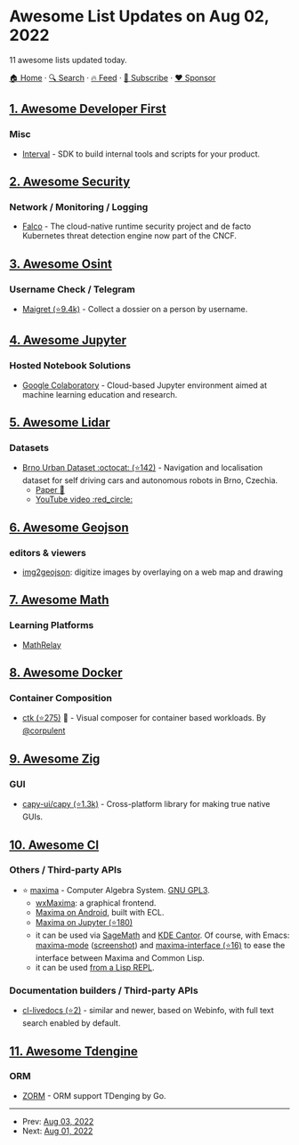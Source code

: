 # Awesome List Updates on Aug 02, 2022

11 awesome lists updated today.

[🏠 Home](/README.md) · [🔍 Search](https://www.trackawesomelist.com/search/) · [🔥 Feed](https://www.trackawesomelist.com/rss.xml) · [📮 Subscribe](https://trackawesomelist.us17.list-manage.com/subscribe?u=d2f0117aa829c83a63ec63c2f&id=36a103854c) · [❤️  Sponsor](https://github.com/sponsors/theowenyoung)



## [1. Awesome Developer First](/content/agamm/awesome-developer-first/README.md)

### Misc

*   [Interval](https://interval.com/) - SDK to build internal tools and scripts for your product.

## [2. Awesome Security](/content/sbilly/awesome-security/README.md)

### Network / Monitoring / Logging

*   [Falco](https://falco.org/) - The cloud-native runtime security project and de facto Kubernetes threat detection engine now part of the CNCF.

## [3. Awesome Osint](/content/jivoi/awesome-osint/README.md)

### Username Check / Telegram

*   [Maigret (⭐9.4k)](https://github.com/soxoj/maigret) - Collect a dossier on a person by username.

## [4. Awesome Jupyter](/content/markusschanta/awesome-jupyter/README.md)

### Hosted Notebook Solutions

*   [Google Colaboratory](https://colab.research.google.com) - Cloud-based Jupyter environment aimed at machine learning education and research.  <!--lint disable double-link-->

## [5. Awesome Lidar](/content/szenergy/awesome-lidar/README.md)

### Datasets

*   [Brno Urban Dataset :octocat: (⭐142)](https://github.com/Robotics-BUT/Brno-Urban-Dataset) - Navigation and localisation dataset for self driving cars and autonomous robots in Brno, Czechia.
    *   [Paper :newspaper:](https://ieeexplore.ieee.org/document/9197277)
    *   [YouTube video :red\_circle:](https://www.youtube.com/watch?v=wDFePIViwqY)

## [6. Awesome Geojson](/content/tmcw/awesome-geojson/README.md)

### editors & viewers

*   [img2geojson](https://caseymm.github.io/img2geojson/): digitize images by overlaying on a web map and drawing

## [7. Awesome Math](/content/rossant/awesome-math/README.md)

### Learning Platforms

*   [MathRelay](https://www.mathrelay.com/)

## [8. Awesome Docker](/content/veggiemonk/awesome-docker/README.md)

### Container Composition

*   [ctk (⭐275)](https://github.com/ctk-hq/ctk) :construction: - Visual composer for container based workloads. By [@corpulent](https://github.com/corpulent)

## [9. Awesome Zig](/content/catdevnull/awesome-zig/README.md)

### GUI

*   [capy-ui/capy (⭐1.3k)](https://github.com/capy-ui/capy) - Cross-platform library for making true native GUIs.

## [10. Awesome Cl](/content/CodyReichert/awesome-cl/README.md)

### Others / Third-party APIs

*   ⭐ [maxima](http://maxima.sourceforge.net/) - Computer Algebra System. [GNU GPL3](http://www.gnu.org/copyleft/gpl.html).
    *   [wxMaxima](https://wxmaxima-developers.github.io/wxmaxima/): a graphical frontend.
    *   [Maxima on Android](https://play.google.com/store/apps/details?id=jp.yhonda), built with ECL.
    *   [Maxima on Jupyter (⭐180)](https://github.com/robert-dodier/maxima-jupyter)
    *   it can be used via [SageMath](https://www.sagemath.org/) and [KDE Cantor](https://apps.kde.org/cantor/). Of course, with Emacs: [maxima-mode](https://gitlab.com/sasanidas/maxima) ([screenshot](https://community.linuxmint.com/img/screenshots/maxima-emacs.png)) and [maxima-interface (⭐16)](https://github.com/jmbr/maxima-interface) to ease the interface between Maxima and Common Lisp.
    *   it can be used [from a Lisp REPL](https://mahmoodsheikh36.github.io/post/20230510181916-maxima_in_lisp/).

### Documentation builders / Third-party APIs

*   [cl-livedocs (⭐2)](https://github.com/mmontone/cl-livedocs) - similar and newer, based on Webinfo, with full text search enabled by default.

## [11. Awesome Tdengine](/content/taosdata/awesome-tdengine/README.md)

### ORM

*   [ZORM](https://gitee.com/chunanyong/zorm) - ORM support TDenging by Go.

---

- Prev: [Aug 03, 2022](/content/2022/08/03/README.md)
- Next: [Aug 01, 2022](/content/2022/08/01/README.md)